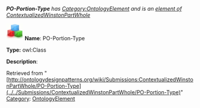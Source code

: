 ___PO-Portion-Type__ has [Category:OntologyElement](../../Category/OntologyElement "Category:OntologyElement") and is an [element of](../../Property/ElementOf "Property:ElementOf") [ContextualizedWinstonPartWhole](../../Submissions/ContextualizedWinstonPartWhole "Submissions:ContextualizedWinstonPartWhole")_


  




[![Class](../../images/thumb/2/27/Class.gif/45px-Class.gif)](../../Image/Class.gif "Class")
__Name__: PO-Portion-Type 


__Type:__ owl:Class 


__Description__: 





Retrieved from "[http://ontologydesignpatterns.org/wiki/Submissions:ContextualizedWinstonPartWhole/PO-Portion-Type](../../Submissions/ContextualizedWinstonPartWhole/PO-Portion-Type)"
 [Category](http://ontologydesignpatterns.org/wiki/Special:Categories "Special:Categories"): [OntologyElement](../../Category/OntologyElement "Category:OntologyElement")